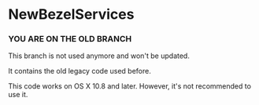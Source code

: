 # NewBezelServices

### YOU ARE ON THE OLD BRANCH

This branch is not used anymore and won't be updated.

It contains the old legacy code used before.

This code works on OS X 10.8 and later. However, it's not recommended to use it.